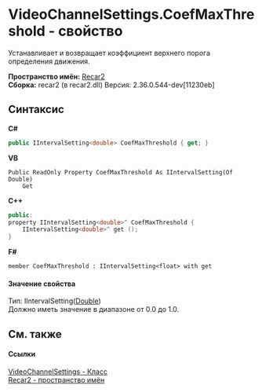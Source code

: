 # VideoChannelSettings.CoefMaxThreshold - свойство
 

Устанавливает и возвращает коэффициент верхнего порога определения движения.

**Пространство имён:**&nbsp;<a href="0dd0c505-07fc-c3e8-128c-d1a0701f2a29">Recar2</a><br />**Сборка:**&nbsp;recar2 (в recar2.dll) Версия: 2.36.0.544-dev[11230eb]

## Синтаксис

**C#**<br />
``` C#
public IIntervalSetting<double> CoefMaxThreshold { get; }
```

**VB**<br />
``` VB
Public ReadOnly Property CoefMaxThreshold As IIntervalSetting(Of Double)
	Get
```

**C++**<br />
``` C++
public:
property IIntervalSetting<double>^ CoefMaxThreshold {
	IIntervalSetting<double>^ get ();
}
```

**F#**<br />
``` F#
member CoefMaxThreshold : IIntervalSetting<float> with get

```


#### Значение свойства
Тип:&nbsp;IIntervalSetting(<a href="http://msdn2.microsoft.com/ru-ru/library/643eft0t" target="_blank">Double</a>)<br />Должно иметь значение в диапазоне от 0.0 до 1.0.

## См. также


#### Ссылки
<a href="e9c16317-8a46-c70d-6253-3004e99076b2">VideoChannelSettings - Класс</a><br /><a href="0dd0c505-07fc-c3e8-128c-d1a0701f2a29">Recar2 - пространство имён</a><br />